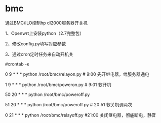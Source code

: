 # bmc
通过BMC/ILO控制hp dl2000服务器开关机

1、Openwrt上安装python（2.7完整包）

2、修改config.py填写对应参数

3、通过cron定时任务来自动开机关

#crontab -e

0 9 * * * python /root/bmc/relayon.py # 9:00 先开继电器，给服务器通电

1 9 * * * python /root/bmc/poweron.py # 9:01 软开机

50 20 * * * python /root/bmc/poweroff.py 

51 20 * * * python /root/bmc/poweroff.py # 20:51 软关机调两次

0 21 * * * python /root/bmc/relayoff.py  #21:00 关闭继电器，彻底断电，静音




